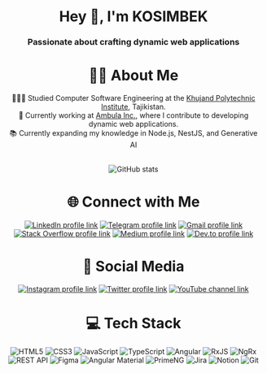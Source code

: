 <div align="center">
  <!-- Header Section -->
  <h1 align="center">Hey 👋, I'm KOSIMBEK</h1>
  <h3 align="center">Passionate about crafting dynamic web applications</h3>
  
  <!-- About Me Section -->
  # 🙋🏻 About Me
  👩🏻‍🎓 Studied Computer Software Engineering at the [Khujand Polytechnic Institute](https://www.facebook.com/KPITTU/), Tajikistan.<br/>
  💼 Currently working at [Ambula Inc.](https://www.ambula.io/), where I contribute to developing dynamic web applications.<br/>
  📚 Currently expanding my knowledge in Node.js, NestJS, and Generative AI<br/><br/>
  
  <!-- GitHub Stats Section -->
  ![GitHub stats](https://github-readme-stats.vercel.app/api?username=kosimbekGH&theme=github_dark&show_icons=true)
  
  <!-- Connect with Me Section -->
  # 🌐 Connect with Me
  [![LinkedIn profile link](https://img.shields.io/badge/LinkedIn-0A66C2?style=for-the-badge&logo=linkedin&logoColor=white)](https://linkedin.com/in/cosimov)
  [![Telegram profile link](https://img.shields.io/badge/Telegram-2CA5E0?style=for-the-badge&logo=telegram&logoColor=white)](https://t.me/cosimov)
  [![Gmail profile link](https://img.shields.io/badge/Gmail-D14836?style=for-the-badge&logo=gmail&logoColor=white)](mailto:coseemov@gmail.com)
  [![Stack Overflow profile link](https://img.shields.io/badge/Stack%20Overflow-F58025?style=for-the-badge&logo=stack-overflow&logoColor=white)](https://stackoverflow.com/users/14252144)
  [![Medium profile link](https://img.shields.io/badge/Medium-12100E?style=for-the-badge&logo=medium&logoColor=white)](https://medium.com/@kosimbek)
  [![Dev.to profile link](https://img.shields.io/badge/Dev.to-0A0A0A?style=for-the-badge&logo=dev.to&logoColor=white)](https://dev.to/kosimbekdev)
  
  <!-- Social Media Section -->
  # 📱 Social Media
  [![Instagram profile link](https://img.shields.io/badge/Instagram-E4405F?style=for-the-badge&logo=instagram&logoColor=white)](https://instagram.com/coseemov)
  [![Twitter profile link](https://img.shields.io/badge/Twitter-1DA1F2?style=for-the-badge&logo=twitter&logoColor=white)](https://twitter.com/coseemov)
  [![YouTube channel link](https://img.shields.io/badge/YouTube-FF0000?style=for-the-badge&logo=youtube&logoColor=white)](https://youtube.com/cosimov)
  
  <!-- Tech Stack Section -->
  # 💻 Tech Stack
  ![HTML5](https://img.shields.io/badge/html5-%23E34F26.svg?style=for-the-badge&logo=html5&logoColor=white)
  ![CSS3](https://img.shields.io/badge/css3-%231572B6.svg?style=for-the-badge&logo=css3&logoColor=white)
  ![JavaScript](https://img.shields.io/badge/javascript-%23323330.svg?style=for-the-badge&logo=javascript&logoColor=%23F7DF1E)
  ![TypeScript](https://img.shields.io/badge/typescript-%23007ACC.svg?style=for-the-badge&logo=typescript&logoColor=white)
  ![Angular](https://img.shields.io/badge/angular-%23DD0031.svg?style=for-the-badge&logo=angular&logoColor=white)
  ![RxJS](https://img.shields.io/badge/RxJS-%23B7178C.svg?style=for-the-badge&logo=reactivex&logoColor=white)
  ![NgRx](https://img.shields.io/badge/ngrx-%23DD0031.svg?style=for-the-badge&logo=redux&logoColor=white)
  ![REST API](https://img.shields.io/badge/REST-02569B?style=for-the-badge&logo=rest&logoColor=white)
  ![Figma](https://img.shields.io/badge/figma-%23F24E1E.svg?style=for-the-badge&logo=figma&logoColor=white)
  ![Angular Material](https://img.shields.io/badge/angular--material-%23D32F2F.svg?style=for-the-badge&logo=angular&logoColor=white)
  ![PrimeNG](https://img.shields.io/badge/primeng-%2302569B.svg?style=for-the-badge&logo=angular&logoColor=white)
  ![Jira](https://img.shields.io/badge/jira-%230A0FFF.svg?style=for-the-badge&logo=jira&logoColor=white)
  ![Notion](https://img.shields.io/badge/Notion-%23000000.svg?style=for-the-badge&logo=notion&logoColor=white)
  ![Git](https://img.shields.io/badge/git-%23F05033.svg?style=for-the-badge&logo=git&logoColor=white)
</div
